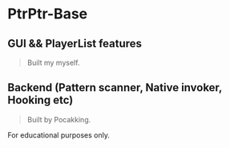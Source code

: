 # PtrPtr-Base

## GUI && PlayerList features
> Built my myself.

## Backend (Pattern scanner, Native invoker, Hooking etc)
> Built by Pocakking.


For educational purposes only.
